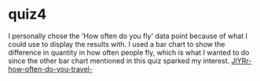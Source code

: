 # quiz4
I personally chose the 'How often do you fly' data point because of what I could use to display the results with. I used a bar chart to show the difference in quantity in how often people fly, which is what I wanted to do since the other bar chart mentioned in this quiz sparked my interest. 
[JlYRr-how-often-do-you-travel-](https://github.com/user-attachments/assets/d46d54f8-6f99-4cae-aa31-951eb28755ae)
